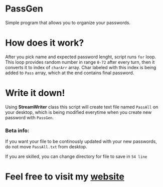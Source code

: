 # PassGen
Simple program that allows you to organize your passwords.

# How does it work?
After you pick name and expected password lenght, script runs `for` loop.
This loop provides random number in range `0-72` after every turn, then it converts it to index of `charArr` array. Char labeled with this index is being added to `Pass` array, which at the end contains final password.

# Write it down!
Using **StreamWriter** class this script will create text file named `PassAll` on your desktop, which is being modified everytime when you create new password with `PassGen`.

### Beta info:
If you want your file to be continously updated with your new passwords,
do not move `PassAll.txt` from desktop. 

If you are skilled, you can change directory for file to save in `54 line`

# Feel free to visit my [website](http://typical.ct8.pl)
